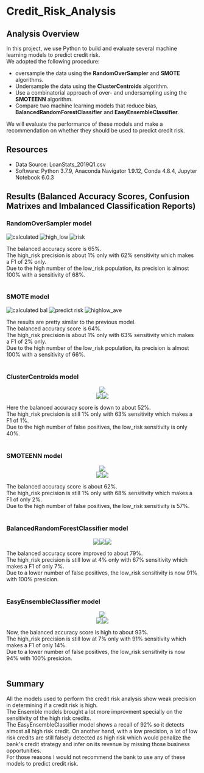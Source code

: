 
# Credit_Risk_Analysis

## Analysis Overview
In this project, we use Python to build and evaluate several machine learning models to predict credit risk.\
We adopted the following procedure:
- oversample the data using the **RandomOverSampler** and **SMOTE** algorithms.
- Undersample the data using the **ClusterCentroids** algorithm.
- Use a combinatorial approach of over- and undersampling using the **SMOTEENN** algorithm.
- Compare two machine learning models that reduce bias, **BalancedRandomForestClassifier** and **EasyEnsembleClassifier**.

We will evaluate the performance of these models and make a recommendation on whether they should be used to predict credit risk.

## Resources
- Data Source: LoanStats_2019Q1.csv
- Software: Python 3.7.9, Anaconda Navigator 1.9.12, Conda 4.8.4, Jupyter Notebook 6.0.3

## Results (Balanced Accuracy Scores, Confusion Matrixes and Imbalanced Classification Reports)

### RandomOverSampler model
![calculated](https://user-images.githubusercontent.com/64225504/139511930-121a5b29-9322-4f31-ba5a-f43014a26836.png)
![high_low](https://user-images.githubusercontent.com/64225504/139511939-9d50a4f5-b3ba-4f73-a305-4608e17817f5.png)
![risk](https://user-images.githubusercontent.com/64225504/139511953-cfef23fc-70c0-464d-9ba5-2b65b59c782f.png)


The balanced accuracy score is 65%.<br>The high_risk precision is about 1% only with 62% sensitivity which makes a F1 of 2% only.<br>Due to the high number of the low_risk population, its precision is almost 100% with a sensitivity of 68%.
<br><br>


### SMOTE model
![calculated bal](https://user-images.githubusercontent.com/64225504/139512122-5747e1a9-6896-4c0a-a650-3cc467f61a45.png)
![predict risk](https://user-images.githubusercontent.com/64225504/139512126-d3c1994e-1993-40cf-8d8c-f0082cc32846.png)
![highlow_ave](https://user-images.githubusercontent.com/64225504/139512133-7716d1a8-d1ef-4206-b174-caf514cdcecf.png)


The results are pretty similar to the previous model.<br>The balanced accuracy score is 64%.<br>The high_risk precision is about 1% only with 63% sensitivity which makes a F1 of 2% only.<br>Due to the high number of the low_risk population, its precision is almost 100% with a sensitivity of 66%.
<br><br>

### ClusterCentroids model
<p align="center">
  <img src="https://user-images.githubusercontent.com/68669675/99928471-e8980100-2d0e-11eb-81fa-343e9a2f2b4c.png"><br><img src="https://user-images.githubusercontent.com/68669675/99928472-e9309780-2d0e-11eb-95dd-697a356b8720.png"><img src="https://user-images.githubusercontent.com/68669675/99928475-e9309780-2d0e-11eb-9cb1-5bb5497a7e93.png">
</p>
Here the balanced accuracy score is down to about 52%.<br>The high_risk precision is still 1% only with 63% sensitivity which makes a F1 of 1%.<br>Due to the high number of false positives, the low_risk sensitivity is only 40%.
<br><br>

### SMOTEENN model
<p align="center">
  <img src="https://user-images.githubusercontent.com/68669675/99928917-d15a1300-2d10-11eb-9b0b-ca9fc4d9d51b.png"><br><img src="https://user-images.githubusercontent.com/68669675/99928919-d1f2a980-2d10-11eb-84ea-3925e5ce28bb.png"><img src="https://user-images.githubusercontent.com/68669675/99928920-d1f2a980-2d10-11eb-9836-51dfff33a7fb.png">
</p>
The balanced accuracy score is about 62%.<br>The high_risk precision is still 1% only with 68% sensitivity which makes a F1 of only 2%.<br>Due to the high number of false positives, the low_risk sensitivity is 57%.
<br><br>

### BalancedRandomForestClassifier model
<p align="center">
  <img src="https://user-images.githubusercontent.com/68669675/99929395-b8526180-2d12-11eb-9108-755b970e0610.png"><img src="https://user-images.githubusercontent.com/68669675/99929396-b8eaf800-2d12-11eb-841c-7d5b902243ad.png"><img src="https://user-images.githubusercontent.com/68669675/99929398-b9838e80-2d12-11eb-9727-ea4f9d33374c.png">
</p>
The balanced accuracy score improved to about 79%.<br>The high_risk precision is still low at 4% only with 67% sensitivity which makes a F1 of only 7%.<br>Due to a lower number of false positives, the low_risk sensitivity is now 91% with 100% presicion.
<br><br>

### EasyEnsembleClassifier model
<p align="center">
  <img src="https://user-images.githubusercontent.com/68669675/99929696-c5238500-2d13-11eb-9257-54bc815da0b0.png"><br><img src="https://user-images.githubusercontent.com/68669675/99929697-c5bc1b80-2d13-11eb-82c9-85c19344397a.png"><img src="https://user-images.githubusercontent.com/68669675/99929698-c5bc1b80-2d13-11eb-90ee-e20d9994b95d.png">
</p>
Now, the balanced accuracy score is high to about 93%.<br>The high_risk precision is still low at 7% only with 91% sensitivity which makes a F1 of only 14%.<br>Due to a lower number of false positives, the low_risk sensitivity is now 94% with 100% presicion.
<br><br>

## Summary
All the models used to perform the credit risk analysis show weak precision in determining if a credit risk is high.\
The Ensemble models brought a lot more improvment specially on the sensitivity of the high risk credits.\
The EasyEnsembleClassifier model shows a recall of 92% so it detects almost all high risk credit. On another hand, with a low precision, a lot of low risk credits are still falsely detected as high risk which would penalize the bank's credit strategy and infer on its revenue by missing those business opportunities.\
For those reasons I would not recommend the bank to use any of these models to predict credit risk.
